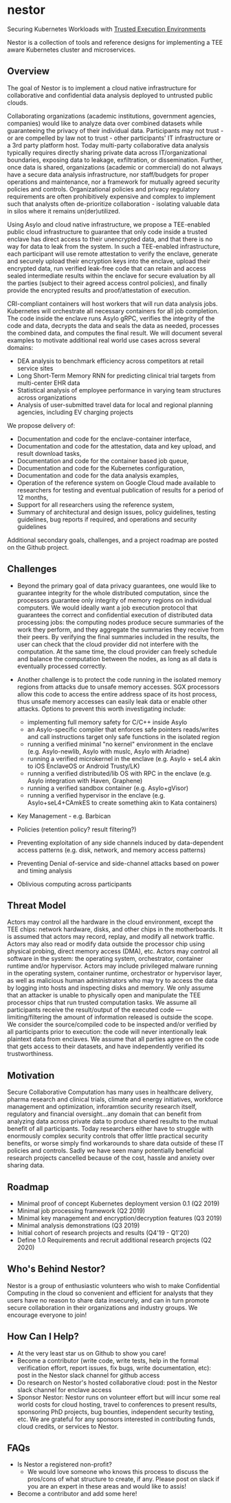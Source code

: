 # nestor
Securing Kubernetes Workloads with [Trusted Execution Environments](https://en.wikipedia.org/wiki/Trusted_execution_environment)

Nestor is a collection of tools and reference designs for implementing a TEE aware Kubernetes cluster and microservices.

## Overview
The goal of Nestor is to implement a cloud native infrastructure for collaborative and confidential data analysis deployed to untrusted public clouds. 

Collaborating organizations (academic institutions, government agencies, companies) would like to analyze data over combined datasets while guaranteeing the privacy of their individual data. Participants may not trust - or are compelled by law not to trust - other participants' IT infrastructure or a 3rd party platform host.  Today multi-party collaborative data analysis typically requires directly sharing private data across IT/organizational boundaries, exposing data to leakage, exfiltration, or dissemination.  Further, once data is shared, organizations (academic or commercial) do not always have a secure data analysis infrastructure, nor staff/budgets for proper operations and maintenance, nor a framework for mutually agreed security policies and controls. Organizational policies and privacy regulatory requirements are often prohibitively expensive and complex to implement such that analysts often de-prioritize collaboration - isolating valuable data in silos where it remains un(der)utilized.

Using Asylo and cloud native infrastructure, we propose a TEE-enabled public cloud infrastructure to guarantee that only code inside a trusted enclave has direct access to their unencrypted data, and that there is no way for data to leak from the system.  In such a TEE-enabled infrastructure, each participant will use remote attestation to verify the enclave, generate and securely upload their encryption keys into the enclave, upload their encrypted data, run verified leak-free code that can retain and access sealed intermediate results within the enclave for secure evaluation by all the parties (subject to their agreed access control policies), and finally provide the encrypted results and proof/attestation of execution.

CRI-compliant containers will host workers that will run data analysis jobs. Kubernetes will orchestrate all necessary containers for all job completion.  The code inside the enclave runs Asylo gRPC, verifies the integrity of the code and data, decrypts the data and seals the data as needed, processes the combined data, and computes the final result. We will document several examples to motivate additional real world use cases across several domains:
    
- DEA analysis to benchmark efficiency across competitors at retail service sites
- Long Short-Term Memory RNN for predicting clinical trial targets from multi-center EHR data
- Statistical analysis of employee performance in varying team structures across organizations
- Analysis of user-submitted travel data for local and regional planning agencies, including EV charging projects

We propose delivery of:

- Documentation and code for the enclave-container interface,
- Documentation and code for the attestation, data and key upload, and result download tasks,
- Documentation and code for the container based job queue,
- Documentation and code for the Kubernetes configuration,
- Documentation and code for the data analysis examples,
- Operation of the reference system on Google Cloud made available to researchers for testing and eventual publication of results for a period of 12 months,
- Support for all researchers using the reference system,
- Summary of architectural and design issues, policy guidelines, testing guidelines, bug reports if required, and operations and security guidelines

Additional secondary goals, challenges, and a project roadmap are posted on the Github project. 

## Challenges
- Beyond the primary goal of data privacy guarantees, one would like to guarantee integrity for the whole distributed computation, since the processors guarantee only integrity of memory regions on individual computers. We would ideally want a job execution protocol that guarantees the correct and confidential execution of distributed data processing jobs: the computing nodes produce secure summaries of the work they perform, and they aggregate the summaries they receive from their peers. By verifying the final summaries included in the results, the user can check that the cloud provider did not interfere with the computation. At the same time, the cloud provider can freely schedule and balance the computation between the nodes, as long as all data is eventually processed correctly.

- Another challenge is to protect the code running in the isolated memory regions from attacks due to unsafe memory accesses. SGX processors allow this code to access the entire address space of its host process, thus unsafe memory accesses can easily leak data or enable other attacks. Options to prevent this worth investigating include:
    - implementing full memory safety for C/C++ inside Asylo
    - an Asylo-specific compiler that enforces safe pointers reads/writes and call instructions target only safe functions in the isolated region
    - running a verified minimal "no kernel" environment in the enclave (e.g. Asylo-newlib, Asylo with muslc, Asylo with Ariadne)
    - running a verified microkernel in the enclave (e.g. Asylo + seL4 akin to iOS EnclaveOS or Android Trusty/LK)
    - running a verified distributed/lib OS with RPC in the enclave (e.g. Asylo integration with Haven, Graphene)
    - running a verified sandbox container (e.g. Asylo+gVisor)
    - running a verified hypervisor in the enclave (e.g. Asylo+seL4+CAmkES to create something akin to Kata containers)

- Key Management - e.g. Barbican
- Policies (retention policy? result filtering?)
- Preventing exploitation of any side channels induced by data-dependent access patterns (e.g. disk, network, and memory access patterns)
- Preventing Denial of-service and side-channel attacks based on power and timing analysis
- Oblivious computing across participants 

## Threat Model
Actors may control all the hardware in the cloud environment, except the TEE chips: network hardware, disks, and other chips in the motherboards. It is assumed that actors may record, replay, and modify all network traffic. Actors may also read or modify data outside the processor chip using physical probing, direct memory access (DMA), etc. Actors may control all  software in the system: the operating system, orchestrator, container runtime and/or hypervisor. Actors may include privileged malware running in the operating system, container runtime, orchestrator or hypervisor layer, as well as malicious human administrators who may try to access the data by logging into hosts and inspecting disks and memory. We only assume that an attacker is unable to physically open and manipulate the TEE processor chips that run trusted computation tasks.  We assume  all participants receive the result/output of the executed code — limiting/filtering the amount of information released is outside the scope. We consider the source/compiled code to be inspected and/or verified by all participants prior to execution: the code will never intentionally leak plaintext data from enclaves. We assume that all parties agree on the code that gets access to their datasets, and have independently verified its trustworthiness.

## Motivation
Secure Collaborative Computation has many uses in healthcare delivery, pharma research and clinical trials, climate and energy initiatives, workforce management and optimization, inforamtion security research itself, regulatory and financial oversight...any domain that can benefit from analyzing data across private data to produce shared results to the mutual benefit of all participants.  Today researchers either have to struggle with enormously complex security controls that offer little practical security benefits, or worse simply find workarounds to share data outside of these IT policies and controls. Sadly we have seen many potentially beneficial research projects cancelled because of the cost, hassle and anxiety over sharing data. 

## Roadmap
- Minimal proof of concept Kubernetes deployment version 0.1 (Q2 2019)
- Minimal job processing framework (Q2 2019)
- Minimal key management and encryption/decryption features (Q3 2019)
- Minimal analysis demonstrations (Q3 2019)
- Initial cohort of research projects and results (Q4'19 - Q1'20)
- Define 1.0 Requirements and recruit additional research projects (Q2 2020)

## Who's Behind Nestor?
Nestor is a group of enthusiastic volunteers who wish to make Confidential Computing in the cloud so convenient and efficient for analysts that they users have no reason to share data insecurely, and can in turn promote secure collaboration in their organizations and industry groups.  We encourage everyone to join!

## How Can I Help?
- At the very least star us on Github to show you care!
- Become a contributor (write code, write tests, help in the formal verification effort, report issues, fix bugs, write documentation, etc): post in the Nestor slack channel for github access
- Do research on Nestor's hosted collaborative cloud: post in the Nestor slack channel for enclave access
- Sponsor Nestor: Nestor runs on volunteer effort but will incur some real world costs for cloud hosting, travel to conferences to present results, sponsoring PhD projects, bug bounties, independent security testing, etc.  We are grateful for any sponsors interested in contributing funds, cloud credits, or services to Nestor.

## FAQs
- Is Nestor a registered non-profit?
    - We would love someone who knows this process to discuss the pros/cons of what structure to create, if any.  Please post on slack if you are an expert in these areas and would like to assis!
- Become a contributor and add some here!
